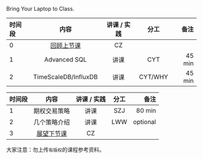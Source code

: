 Bring Your Laptop to Class. 

|时间段     |  内容    | 讲课 / 实践     |  分工  |备注       |
| :---     |   :----:  |   :----:    |    :----:    |       ---: |
|    0     | [回顾上节课](../WW6/WW6-Plan.md)     |  CZ   |          |        |
|    1     | Advanced SQL   |  讲课   |    CYT     |    45 min    |
|    2     | TimeScaleDB/InfluxDB   |  讲课   |    CYT/WHY     |    45 min    |postgresql



|时间段     |  内容    | 讲课 / 实践     |  分工  |备注       |
| :---     |   :----:    |   :----:    |    :----:    |       ---: |
|    1     | 期权交易策略 |  讲课   |    SZJ     |   80 min     |
|    2     | 几个策略介绍 |  讲课   |    LWW     |   optional    |
|    3     | [展望下节课](../WW8/WW8-Plan.md)     |  CZ   |          |        |



大家注意：勿上传``有版权``的课程参考资料。
